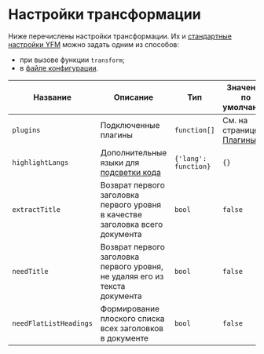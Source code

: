 # Настройки трансформации

Ниже перечислены настройки трансформации. Их и [стандартные настройки YFM](../../settings.md) можно задать одним из способов:
* при вызове функции `transform`;
* в [файле конфигурации](../../settings.md#config).

Название | Описание | Тип | Значение по умолчанию
--- | --- | --- | ---
`plugins` | Подключенные плагины | `function[]` | См. на странице [Плагины](../../plugins/index.md)
`highlightLangs` | Дополнительные языки для [подсветки кода](highlight.md) |  `{'lang': function}` | `{}`
`extractTitle` | Возврат первого заголовка первого уровня в качестве заголовка всего документа | `bool` | `false`
`needTitle` | Возврат первого заголовка первого уровня, не удаляя его из текста документа | `bool` | `false`
`needFlatListHeadings` | Формирование плоского списка всех заголовков в документе | `bool` | `false`
